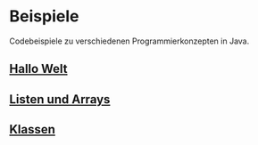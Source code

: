 # Beispiele

Codebeispiele zu verschiedenen Programmierkonzepten in Java.

## [Hallo Welt](hallowelt/README.md)

## [Listen und Arrays](listen/README.md)

## [Klassen](klassen/README.md)
